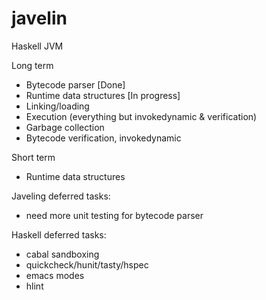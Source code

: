 javelin
=======
Haskell JVM

Long term
* Bytecode parser [Done]
* Runtime data structures [In progress]
* Linking/loading
* Execution (everything but invokedynamic & verification)
* Garbage collection
* Bytecode verification, invokedynamic

Short term
* Runtime data structures

Javeling deferred tasks:
* need more unit testing for bytecode parser

Haskell deferred tasks:
* cabal sandboxing
* quickcheck/hunit/tasty/hspec
* emacs modes
* hlint
